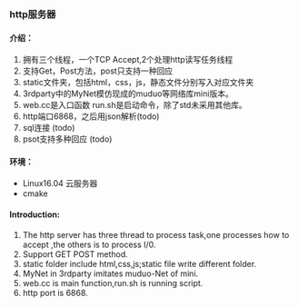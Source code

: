 ### http服务器
#### 介绍：
1. 拥有三个线程，一个TCP Accept,2个处理http读写任务线程
2. 支持Get，Post方法，post只支持一种回应
3. static文件夹，包括html，css，js，静态文件分别写入对应文件夹
4. 3rdparty中的MyNet模仿现成的muduo等网络库mini版本。
5. web.cc是入口函数 run.sh是启动命令，除了std未采用其他库。
6. http端口6868，之后用json解析(todo)
7. sql连接 (todo)
8. psot支持多种回应 (todo)  
#### 环境：
- Linux16.04 云服务器
- cmake


#### Introduction:
1. The http server has three thread to process task,one processes how to accept ,the others is to process I/0.
2. Support GET POST method.
3. static folder include html,css,js;static file write different folder.
4. MyNet in 3rdparty imitates muduo-Net of mini.
5. web.cc is main function,run.sh is running script.
6. http port is 6868.

